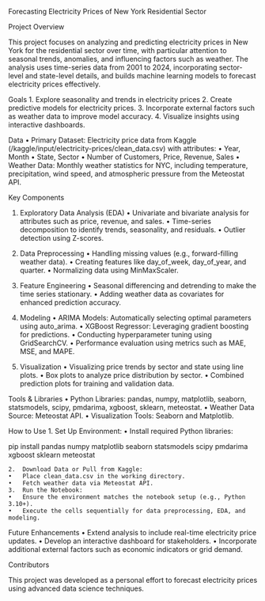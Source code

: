 Forecasting Electricity Prices of New York Residential Sector

Project Overview

This project focuses on analyzing and predicting electricity prices in New York for the residential sector over time, with particular attention to seasonal trends, anomalies, and influencing factors such as weather. The analysis uses time-series data from 2001 to 2024, incorporating sector-level and state-level details, and builds machine learning models to forecast electricity prices effectively.

Goals
	1.	Explore seasonality and trends in electricity prices
	2.	Create predictive models for electricity prices.
	3.	Incorporate external factors such as weather data to improve model accuracy.
	4.	Visualize insights using interactive dashboards.

Data
	•	Primary Dataset: Electricity price data from Kaggle (/kaggle/input/electricity-prices/clean_data.csv) with attributes:
	  •	Year, Month
	  •	State, Sector
	  •	Number of Customers, Price, Revenue, Sales
	•	Weather Data: Monthly weather statistics for NYC, including temperature, precipitation, wind speed, and atmospheric pressure from the Meteostat API.

Key Components

1. Exploratory Data Analysis (EDA)
	•	Univariate and bivariate analysis for attributes such as price, revenue, and sales.
	•	Time-series decomposition to identify trends, seasonality, and residuals.
	•	Outlier detection using Z-scores.

2. Data Preprocessing
	•	Handling missing values (e.g., forward-filling weather data).
	•	Creating features like day_of_week, day_of_year, and quarter.
	•	Normalizing data using MinMaxScaler.

3. Feature Engineering
	•	Seasonal differencing and detrending to make the time series stationary.
	•	Adding weather data as covariates for enhanced prediction accuracy.

4. Modeling
	•	ARIMA Models: Automatically selecting optimal parameters using auto_arima.
	•	XGBoost Regressor: Leveraging gradient boosting for predictions.
	•	Conducting hyperparameter tuning using GridSearchCV.
	•	Performance evaluation using metrics such as MAE, MSE, and MAPE.

5. Visualization
	•	Visualizing price trends by sector and state using line plots.
	•	Box plots to analyze price distribution by sector.
	•	Combined prediction plots for training and validation data.

Tools & Libraries
	•	Python Libraries: pandas, numpy, matplotlib, seaborn, statsmodels, scipy, pmdarima, xgboost, sklearn, meteostat.
	•	Weather Data Source: Meteostat API.
	•	Visualization Tools: Seaborn and Matplotlib.

How to Use
	1.	Set Up Environment:
	•	Install required Python libraries:

pip install pandas numpy matplotlib seaborn statsmodels scipy pmdarima xgboost sklearn meteostat


	2.	Download Data or Pull from Kaggle:
	•	Place clean_data.csv in the working directory.
	•	Fetch weather data via Meteostat API.
	3.	Run the Notebook:
	•	Ensure the environment matches the notebook setup (e.g., Python 3.10+).
	•	Execute the cells sequentially for data preprocessing, EDA, and modeling.

Future Enhancements
	•	Extend analysis to include real-time electricity price updates.
	•	Develop an interactive dashboard for stakeholders.
	•	Incorporate additional external factors such as economic indicators or grid demand.

Contributors

This project was developed as a personal effort to forecast electricity prices using advanced data science techniques. 
